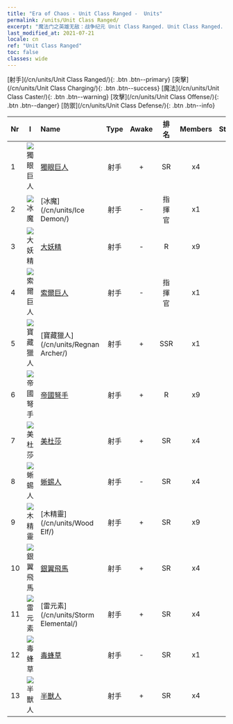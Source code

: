 ```yaml
---
title: "Era of Chaos - Unit Class Ranged -  Units"
permalink: /units/Unit Class Ranged/
excerpt: "魔法门之英雄无敌：战争纪元 Unit Class Ranged. Unit Class Ranged. List of Unit Class in Era of Chaos"
last_modified_at: 2021-07-21
locale: cn
ref: "Unit Class Ranged"
toc: false
classes: wide
---
```

 [射手](/cn/units/Unit Class Ranged/){: .btn .btn--primary} [突擊](/cn/units/Unit Class Charging/){: .btn .btn--success} [魔法](/cn/units/Unit Class Caster/){: .btn .btn--warning} [攻擊](/cn/units/Unit Class Offense/){: .btn .btn--danger} [防禦](/cn/units/Unit Class Defense/){: .btn .btn--info} 

  | Nr | I |         Name        |   Type   | Awake | 排名 |   Members     |  Stars  | Exclusive | Attack  |     HP    |  Awaken Name  |
  |:---|:-:|:--------------------|:--------:|:-----:|:---------:|:-------------:|:-------:|:---------:|:-------:|:---------:|:--------------|
  | 1 | ![獨眼巨人](/images/u/ti_duyanjuren.jpg) | [獨眼巨人](/cn/units/Cyclops/) | 射手 | + | SR | x4 | <i class="fas fa-star"/><i class="fas fa-star"/> | + | 678.8 | 5091 |  攻城巨獸  |
  | 2 | ![冰魔](/images/u/ti_bingmo.jpg) | [冰魔](/cn/units/Ice Demon/) | 射手 | - | 指揮官 | x1 | <i class="fas fa-star"/><i class="fas fa-star"/><i class="fas fa-star"/> | - | 565.7 | 5996 |   -   |
  | 3 | ![大妖精](/images/u/ti_xiaoyaojing.jpg) | [大妖精](/cn/units/Gremlin/) | 射手 | - | R | x9 | <i class="fas fa-star"/> | - | 84.4 | 645 |   -   |
  | 4 | ![索爾巨人](/images/u/ti_suoerjuren.jpg) | [索爾巨人](/cn/units/Troll/) | 射手 | - | 指揮官 | x1 | <i class="fas fa-star"/><i class="fas fa-star"/><i class="fas fa-star"/> | - | 1018.3 | 9051 |   -   |
  | 5 | ![寶藏獵人](/images/u/ti_ruigenanushou.jpg) | [寶藏獵人](/cn/units/Regnan Archer/) | 射手 | + | SSR | x1 | <i class="fas fa-star"/><i class="fas fa-star"/><i class="fas fa-star"/> | - | 235.5 | 1245 |  亡瞳獵手  |
  | 6 | ![帝國弩手](/images/u/ti_nushou.jpg) | [帝國弩手](/cn/units/Marksman/) | 射手 | + | R | x9 | <i class="fas fa-star"/> | + | 85.3 | 438 |  神射手  |
  | 7 | ![美杜莎](/images/u/ti_meidusha.jpg) | [美杜莎](/cn/units/Medusa/) | 射手 | + | SR | x4 | <i class="fas fa-star"/><i class="fas fa-star"/><i class="fas fa-star"/> | + | 202.0 | 1144 |  美杜莎女王  |
  | 8 | ![蜥蜴人](/images/u/ti_xiyiren.jpg) | [蜥蜴人](/cn/units/Lizardman/) | 射手 | - | SR | x4 | <i class="fas fa-star"/><i class="fas fa-star"/> | + | 174.9 | 1144 |   -   |
  | 9 | ![木精靈](/images/u/ti_mujingling.jpg) | [木精靈](/cn/units/Wood Elf/) | 射手 | + | SR | x9 | <i class="fas fa-star"/><i class="fas fa-star"/> | - | 92.4 | 438 |  森林遊俠  |
  | 10 | ![銀翼飛馬](/images/u/ti_feima.jpg) | [銀翼飛馬](/cn/units/Pegasus/) | 射手 | + | SR | x4 | <i class="fas fa-star"/><i class="fas fa-star"/> | + | 195.1 | 1144 |  銀翼衛士  |
  | 11 | ![雷元素](/images/u/ti_leiyuansu2.jpg) | [雷元素](/cn/units/Storm Elemental/) | 射手 | + | SR | x4 | <i class="fas fa-star"/><i class="fas fa-star"/> | - | 99.2 | 662 |  閃電風暴  |
  | 12 | ![毒蜂草](/images/u/ti_dufengcao.jpg) | [毒蜂草](/cn/units/Waspwort/) | 射手 | - | SR | x1 | <i class="fas fa-star"/><i class="fas fa-star"/><i class="fas fa-star"/> | - | 950.3 | 5543 |   -   |
  | 13 | ![半獸人](/images/u/ti_shourentoufushou.jpg) | [半獸人](/cn/units/Orc/) | 射手 | + | SR | x4 | <i class="fas fa-star"/><i class="fas fa-star"/> | - | 82.7 | 662 |  半獸人統領  |
